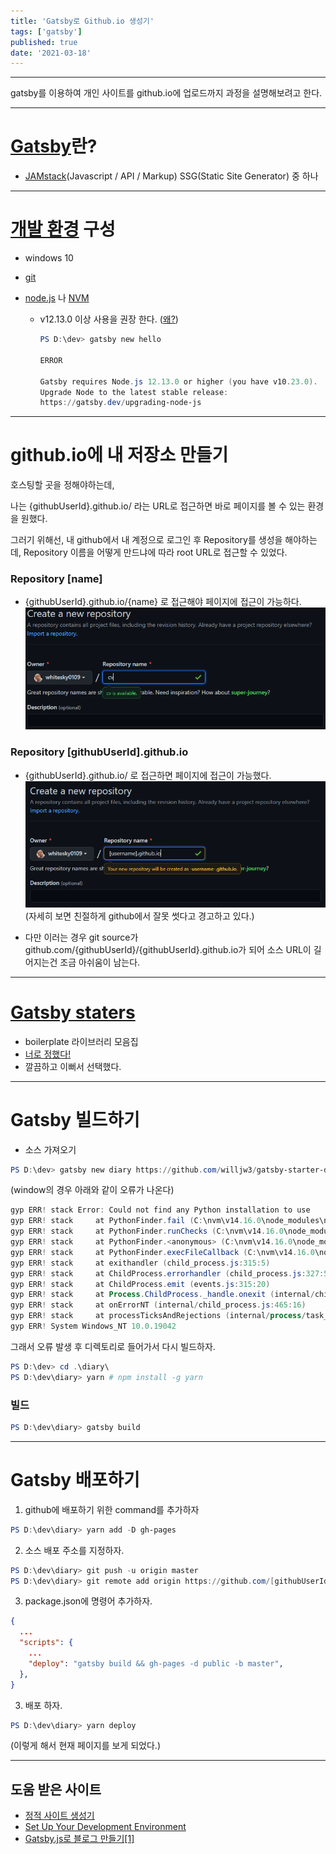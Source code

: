 ```yaml
---
title: 'Gatsby로 Github.io 생성기'
tags: ['gatsby']
published: true
date: '2021-03-18'
---
```


---

gatsby를 이용하여 개인 사이트를 github.io에 업로드까지 과정을 설명해보려고 한다.

---

# [Gatsby](https://blog.outsider.ne.kr/1426)란?

- [JAMstack](https://pks2974.medium.com/jam-stack-%EA%B0%9C%EB%85%90-%EC%A0%95%EB%A6%AC%ED%95%98%EA%B8%B0-17dd5c34edf7)(Javascript / API / Markup) SSG(Static Site Generator) 중 하나

---

# [개발 환경](https://www.gatsbyjs.com/docs/tutorial/part-zero/) 구성

- windows 10
- [git](https://git-scm.com/download)
- [node.js](https://nodejs.org/ko/) 나 [NVM](https://github.com/coreybutler/nvm-windows/releases/)

  - v12.13.0 이상 사용을 권장 한다. ([왜?](https://www.gatsbyjs.com/docs/upgrading-node-js/))

    ```powershell
    PS D:\dev> gatsby new hello

    ERROR

    Gatsby requires Node.js 12.13.0 or higher (you have v10.23.0).
    Upgrade Node to the latest stable release:
    https://gatsby.dev/upgrading-node-js
    ```

---

# github.io에 내 저장소 만들기

호스팅할 곳을 정해야하는데,

나는 {githubUserId}.github.io/ 라는 URL로 접근하면 바로 페이지를 볼 수 있는 환경을 원했다.

그러기 위해선,
내 github에서 내 계정으로 로그인 후 Repository를 생성을 해야하는데,
Repository 이름을 어떻게 만드냐에 따라 root URL로 접근할 수 있었다.

### Repository [name]

- {githubUserId}.github.io/{name} 로 접근해야 페이지에 접근이 가능하다.
  ![](/images/snapshot/newRepositoryGuide2.png)

### Repository [githubUserId].github.io

- {githubUserId}.github.io/ 로 접근하면 페이지에 접근이 가능했다.
  ![](/images/snapshot/newRepositoryGuide1.png)
  (자세히 보면 친절하게 github에서 잘못 썻다고 경고하고 있다.)

- 다만 이러는 경우 git source가 github.com/{githubUserId}/{githubUserId}.github.io가 되어 소스 URL이 길어지는건 조금 아쉬움이 남는다.

---

# [Gatsby staters](https://www.gatsbyjs.com/starters/)

- boilerplate 라이브러리 모음집
- [너로 정했다!](https://www.gatsbyjs.com/starters/willjw3/gatsby-starter-developer-diary/)
- 깔끔하고 이뻐서 선택했다.

---

# Gatsby 빌드하기

- 소스 가져오기

```powershell
PS D:\dev> gatsby new diary https://github.com/willjw3/gatsby-starter-developer-diary
```

(window의 경우 아래와 같이 오류가 나온다)

```powershell
gyp ERR! stack Error: Could not find any Python installation to use
gyp ERR! stack     at PythonFinder.fail (C:\nvm\v14.16.0\node_modules\npm\node_modules\node-gyp\lib\find-python.js:307:47)
gyp ERR! stack     at PythonFinder.runChecks (C:\nvm\v14.16.0\node_modules\npm\node_modules\node-gyp\lib\find-python.js:136:21)
gyp ERR! stack     at PythonFinder.<anonymous> (C:\nvm\v14.16.0\node_modules\npm\node_modules\node-gyp\lib\find-python.js:225:16)
gyp ERR! stack     at PythonFinder.execFileCallback (C:\nvm\v14.16.0\node_modules\npm\node_modules\node-gyp\lib\find-python.js:271:16)
gyp ERR! stack     at exithandler (child_process.js:315:5)
gyp ERR! stack     at ChildProcess.errorhandler (child_process.js:327:5)
gyp ERR! stack     at ChildProcess.emit (events.js:315:20)
gyp ERR! stack     at Process.ChildProcess._handle.onexit (internal/child_process.js:275:12)
gyp ERR! stack     at onErrorNT (internal/child_process.js:465:16)
gyp ERR! stack     at processTicksAndRejections (internal/process/task_queues.js:80:21)
gyp ERR! System Windows_NT 10.0.19042
```

그래서 오류 발생 후 디렉토리로 들어가서 다시 빌드하자.

```powershell
PS D:\dev> cd .\diary\
PS D:\dev\diary> yarn # npm install -g yarn
```

### 빌드

```powershell
PS D:\dev\diary> gatsby build
```

---

# Gatsby 배포하기

1. github에 배포하기 위한 command를 추가하자

```powershell
PS D:\dev\diary> yarn add -D gh-pages
```

2. 소스 배포 주소를 지정하자.

```powershell
PS D:\dev\diary> git push -u origin master
PS D:\dev\diary> git remote add origin https://github.com/[githubUserId]/[githubUserId].github.io.git
```

3. package.json에 명령어 추가하자.

```json
{
  ...
  "scripts": {
    ...
    "deploy": "gatsby build && gh-pages -d public -b master",
  },
}
```

3. 배포 하자.

```powershell
PS D:\dev\diary> yarn deploy
```

(이렇게 해서 현재 페이지를 보게 되었다.)

---

## 도움 받은 사이트

- [정적 사이트 생성기](https://blog.outsider.ne.kr/1426)
- [Set Up Your Development Environment](https://www.gatsbyjs.com/docs/tutorial/part-zero/)
- [Gatsby.js로 블로그 만들기[1]](https://siisee111.medium.com/gatsby-js%EB%A1%9C-%EC%9B%B9%ED%8E%98%EC%9D%B4%EC%A7%80-%EB%A7%8C%EB%93%A4%EA%B8%B0-1-11d5cf3336c6)
